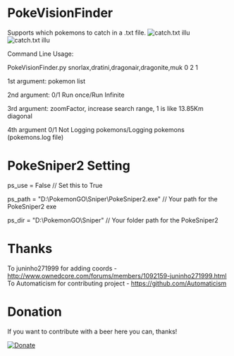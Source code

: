 # PokeVisionFinder
Supports which pokemons to catch in a .txt file.
![catch.txt illu](http://puu.sh/qlvFQ/1e072d06d4.png)
![catch.txt illu](http://puu.sh/qlvJy/d21350db3f.png)




Command Line Usage:

PokeVisionFinder.py snorlax,dratini,dragonair,dragonite,muk 0 2 1

1st argument: pokemon list

2nd argument: 0/1 Run once/Run Infinite

3rd argument: zoomFactor, increase search range, 1 is like 13.85Km diagonal

4th argument 0/1 Not Logging pokemons/Logging pokemons (pokemons.log file)

# PokeSniper2 Setting
ps_use = False // Set this to True

ps_path = "D:\PokemonGO\Sniper\PokeSniper2.exe" // Your path for the PokeSniper2 exe

ps_dir = "D:\PokemonGO\Sniper" // Your folder path for the PokeSniper2

# Thanks

To juninho271999 for adding coords - http://www.ownedcore.com/forums/members/1092159-juninho271999.html
To Automaticism for contributing project - https://github.com/Automaticism

# Donation

If you want to contribute with a beer here you can, thanks!

[![Donate](https://img.shields.io/badge/Donate-PayPal-green.svg)](https://www.paypal.com/cgi-bin/webscr?cmd=_s-xclick&hosted_button_id=JSE6WU28B8XFW)
